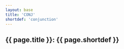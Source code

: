 ```yaml
---
layout: base
title: 'CONJ'
shortdef: 'conjunction'
---
```


## {{ page.title }}: {{ page.shortdef }}
